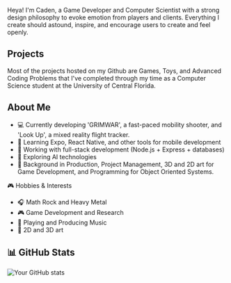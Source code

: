 Heya! I'm Caden, a Game Developer and Computer Scientist with a strong design philosophy to evoke emotion from players and clients. Everything I create should astound, inspire, and encourage users to create and feel openly. 

## Projects

Most of the projects hosted on my Github are Games, Toys, and Advanced Coding Problems that I've completed through my time as a Computer Science student at the University of Central Florida. 

## About Me

* 💻 Currently developing 'GRIMWAR', a fast-paced mobility shooter, and 'Look Up', a mixed reality flight tracker.
* 🌱 Learning Expo, React Native, and other tools for mobile development
* 🎯 Working with full-stack development (Node.js + Express + databases)
* 🤖 Exploring AI technologies
* 🎨 Background in Production, Project Management, 3D and 2D art for Game Development, and Programming for Object Oriented Systems.

🎮 Hobbies & Interests

* 🎧 Math Rock and Heavy Metal
* 🎮 Game Development and Research
* 🎸 Playing and Producing Music
* 🎨 2D and 3D art

## 📊 GitHub Stats
![Your GitHub stats](https://github-readme-stats.vercel.app/api?username=c4den&show_icons=true&theme=vue-dark)
